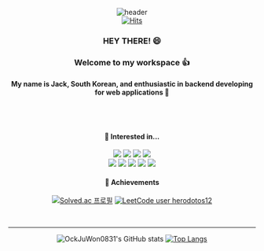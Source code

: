 <div align="center">
  
  ![header](https://capsule-render.vercel.app/api?height=200&theme=radical&text=IT's%20a%20good%20day%20to%20code&desc=Greetings%20to%20any%20random%20developer...&type=cylinder&fontColor=d6ace6&fontAlignY=40&descAlignY=80&animation=twinkling)
  <br/>
  [![Hits](https://hits.seeyoufarm.com/api/count/incr/badge.svg?url=https%3A%2F%2Fgithub.com%2FOckJuWon0831%2Fhit-counter&count_bg=%2379C83D&title_bg=%23555555&icon=&icon_color=%23E7E7E7&title=hits&edge_flat=false)](https://hits.seeyoufarm.com) 
  ### HEY THERE! 😄
  ### Welcome to my workspace 👍 <br/> 
  #### My name is Jack, South Korean, and enthusiastic in backend developing for web applications 🥰                   
  
  <br/>
  <br/>
  
  ####  🚀 Interested in...
  <img src ="https://img.shields.io/badge/Java-ED8B00?style=for-the-badge&logo=openjdk&logoColor=white">
  <img src="https://img.shields.io/badge/Spring-6DB33F?style=for-the-badge&logo=Spring&logoColor=white">
  <img src="https://img.shields.io/badge/shell_script-%23121011.svg?style=for-the-badge&logo=gnu-bash&logoColor=white">
  <img src="https://img.shields.io/badge/GIT-E44C30?style=for-the-badge&logo=git&logoColor=white">
  <br/>
  <img src="https://img.shields.io/badge/MySQL-4479A1?style=for-the-badge&logo=MySQL&logoColor=white">
  <img src="https://img.shields.io/badge/redis-%23DD0031.svg?&style=for-the-badge&logo=redis&logoColor=white">
  <img src="https://img.shields.io/badge/Linux-FCC624?style=for-the-badge&logo=linux&logoColor=black">
  <img src="https://img.shields.io/badge/Amazon_AWS-232F3E?style=for-the-badge&logo=amazon-aws&logoColor=white">
  <img src="https://img.shields.io/badge/docker-%230db7ed.svg?style=for-the-badge&logo=docker&logoColor=white">
  
  #### 🌱 Achievements
  [![Solved.ac
프로필](http://mazassumnida.wtf/api/mini/generate_badge?boj=herodotos12)](https://solved.ac/herodotos12)
  [![LeetCode user herodotos12](https://img.shields.io/badge/dynamic/json?style=flat-square&labelColor=black&color=%23ffa116&label=Solved&query=solvedOverTotal&url=https%3A%2F%2Fleetcode-badge.vercel.app%2Fapi%2Fusers%2Fherodotos12&logo=leetcode&logoColor=yellow)](https://leetcode.com/herodotos12/)
  
  <br/>
  
  ---
  ![OckJuWon0831's GitHub stats](https://github-readme-stats.vercel.app/api?username=OckJuWon0831&show_icons=true&theme=tokyonight)
  [![Top Langs](https://github-readme-stats.vercel.app/api/top-langs/?username=OckJuWon0831&layout=donut)](https://github.com/anuraghazra/github-readme-stats)
  
  <br/>
  
  

</div>

 

  


<!--
**OckJuWon0831/OckJuWon0831** is a ✨ _special_ ✨ repository because its `README.md` (this file) appears on your GitHub profile.

Here are some ideas to get you started:

- 🔭 I’m currently working on ...
- 🌱 I’m currently learning ...
- 👯 I’m looking to collaborate on ...
- 🤔 I’m looking for help with ...
- 💬 Ask me about ...
- 📫 How to reach me: ...
- 😄 Pronouns: ...
- ⚡ Fun fact: ...

-->



